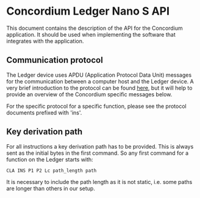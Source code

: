 # Concordium Ledger Nano S API

This document contains the description of the API for the Concordium application. It should be used when implementing
the software that integrates with the application.

## Communication protocol

The Ledger device uses APDU (Application Protocol Data Unit) messages for the communication between a computer host and 
the Ledger device. A very brief introduction to the protocol can be 
found [here](https://en.wikipedia.org/wiki/Smart_card_application_protocol_data_unit), but it will help to provide
an overview of the Concordium specific messages below.

For the specific protocol for a specific function, please see the protocol documents prefixed with 'ins'.

## Key derivation path

For all instructions a key derivation path has to be provided. This is always sent as the initial bytes in the first
command. So any first command for a function on the Ledger starts with:

```CLA INS P1 P2 Lc path_length path```

It is necessary to include the path length as it is not static, i.e. some paths are longer than others in our 
setup.
